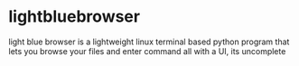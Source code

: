 # lightbluebrowser
light blue browser is a lightweight linux terminal based python program that lets you browse your files and enter command all with a UI, its uncomplete
